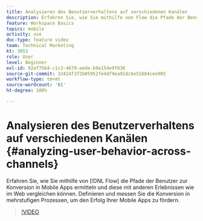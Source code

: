 ```yaml
---
title: Analysieren des Benutzerverhaltens auf verschiedenen Kanälen
description: Erfahren Sie, wie Sie mithilfe von Flow die Pfade der Benutzer zur Konversion in Mobile Apps ermitteln und diese mit anderen Erlebnissen wie im Web vergleichen können. Definieren und messen Sie die Konversion in mehrstufigen Prozessen, um den Erfolg Ihrer Mobile Apps zu fördern.
feature: Workspace Basics
topics: mobile
activity: use
doc-type: feature video
team: Technical Marketing
kt: 3053
role: User
level: Beginner
exl-id: 92af75b4-c1c3-4679-aede-b9e154e9f836
source-git-commit: 32424f3f2b05952fe4df9ea91dcbe51684cee905
workflow-type: tm+mt
source-wordcount: '81'
ht-degree: 100%

---
```


# Analysieren des Benutzerverhaltens auf verschiedenen Kanälen {#analyzing-user-behavior-across-channels}

Erfahren Sie, wie Sie mithilfe von [!DNL Flow] die Pfade der Benutzer zur Konversion in Mobile Apps ermitteln und diese mit anderen Erlebnissen wie im Web vergleichen können. Definieren und messen Sie die Konversion in mehrstufigen Prozessen, um den Erfolg Ihrer Mobile Apps zu fördern.

>[!VIDEO](https://video.tv.adobe.com/v/27824/?quality=12)
